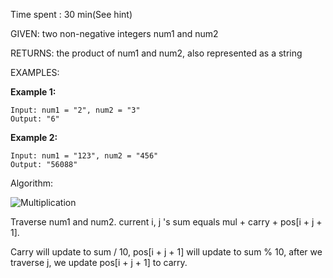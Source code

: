 Time spent :  30 min(See hint)

GIVEN: two non-negative integers num1 and num2

RETURNS: the product of num1 and num2, also represented as a string

EXAMPLES:

**Example 1:**

```
Input: num1 = "2", num2 = "3"
Output: "6"
```

**Example 2:**

```
Input: num1 = "123", num2 = "456"
Output: "56088"
```

Algorithm:

![Multiplication](https://drscdn.500px.org/photo/130178585/m%3D2048/300d71f784f679d5e70fadda8ad7d68f)

Traverse num1 and num2. current i, j 's sum equals mul + carry + pos[i + j + 1]. 

Carry will update to sum / 10, pos[i + j + 1] will update to sum % 10, after we traverse j, we update pos[i + j + 1] to carry.